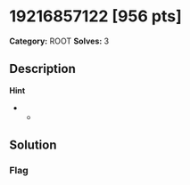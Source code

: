 # 19216857122 [956 pts]

**Category:** ROOT
**Solves:** 3

## Description
>

**Hint**
* -

## Solution

### Flag

